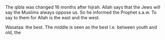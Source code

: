 The qibla was changed 16 months after hijrah. Allah says that the Jews will say the Muslims always oppose us. So he informed the Prophet s.a.w. To say to them for Allah is the east and the west. 

Wasataa: the best. The middle is seen as the best I.e. between youth and old, the